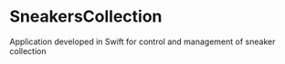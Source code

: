 # SneakersCollection
Application developed in Swift for control and management of sneaker collection
